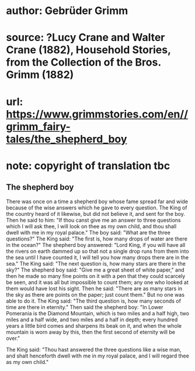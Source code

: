 # author: Gebrüder Grimm
# source: ?Lucy Crane and Walter Crane (1882), Household Stories, from the Collection of the Bros. Grimm (1882)
# url: https://www.grimmstories.com/en//grimm_fairy-tales/the_shepherd_boy
# note: copyright of translation tbc

## The shepherd boy 

There was once on a time a shepherd boy whose fame spread far and wide
because of the wise answers which he gave to every question. The King of
the country heard of it likewise, but did not believe it, and sent for
the boy. Then he said to him: "If thou canst give me an answer to three
questions which I will ask thee, I will look on thee as my own child,
and thou shall dwell with me in my royal palace." The boy said: "What
are the three questions?" The King said: "The first is, how many drops
of water are there in the ocean?" The shepherd boy answered: "Lord
King, if you will have all the rivers on earth dammed up so that not a
single drop runs from them into the sea until I have counted it, I will
tell you how many drops there are in the sea." The King said: "The
next question is, how many stars are there in the sky?" The shepherd
boy said: "Give me a great sheet of white paper," and then he made so
many fine points on it with a pen that they could scarcely be seen, and
it was all but impossible to count them; any one who looked at them
would have lost his sight. Then he said: "There are as many stars in
the sky as there are points on the paper; just count them." But no one
was able to do it. The King said: "The third question is, how many
seconds of time are there in eternity." Then said the shepherd boy:
"In Lower Pomerania is the Diamond Mountain, which is two miles and a
half high, two miles and a half wide, and two miles and a half in depth;
every hundred years a little bird comes and sharpens its beak on it, and
when the whole mountain is worn away by this, then the first second of
eternity will be over."

The King said: "Thou hast answered the three questions like a wise man,
and shalt henceforth dwell with me in my royal palace, and I will regard
thee as my own child."
